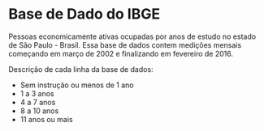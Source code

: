 # Base de Dado do IBGE
Pessoas economicamente ativas ocupadas por anos de estudo no estado de São Paulo - Brasil. Essa base de dados contem medições mensais começando em março de 2002 e finalizando em fevereiro de 2016. 

Descrição de cada linha da base de dados:
* Sem instrução ou menos de 1 ano
* 1 a 3 anos
* 4 a 7 anos
* 8 a 10 anos
* 11 anos ou mais
